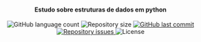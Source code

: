 <h4 align="center">
  Estudo sobre estruturas de dados em python
</h4>
<p align="center">
  <img alt="GitHub language count" src="https://img.shields.io/github/languages/count/silvaAlex/estrutura_de_dados">
  <img alt="Repository size" src="https://img.shields.io/github/repo-size/silvaAlex/estrutura_de_dados">
  <a href="https://github.com/silvaAlex/estrutura_de_dados/commits/master">
    <img alt="GitHub last commit" src="https://img.shields.io/github/last-commit/silvaAlex/estrutura_de_dados"/>
  </a>
  
  <a href="https://github.com/silvaAlex/clientwebapi/issues">
    <img alt="Repository issues" src="https://img.shields.io/github/issues/silvaAlex/clientwebapi">
  </a>

  <img alt="License" src="https://img.shields.io/badge/license-MIT-%2304D361">
</p>
